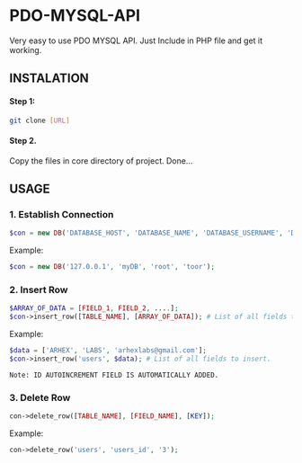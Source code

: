 # PDO-MYSQL-API
Very easy to use PDO MYSQL API. Just Include in PHP file and get it working.

## INSTALATION 
#### Step 1:
```bash
git clone [URL]
```
#### Step 2.
Copy the files in core directory of project.
Done...

## USAGE
### 1. Establish Connection
```php
$con = new DB('DATABASE_HOST', 'DATABASE_NAME', 'DATABASE_USERNAME', 'DATABASE_PASSWORD');
```
Example:
```php
$con = new DB('127.0.0.1', 'myDB', 'root', 'toor');
```
### 2. Insert Row
```php
$ARRAY_OF_DATA = [FIELD_1, FIELD_2, ....];
$con->insert_row([TABLE_NAME], [ARRAY_OF_DATA]); # List of all fields to insert.
```
Example:
```php
$data = ['ARHEX', 'LABS', 'arhexlabs@gmail.com'];
$con->insert_row('users', $data); # List of all fields to insert.
```
``````Note: ID AUTOINCREMENT FIELD IS AUTOMATICALLY ADDED.``````

### 3. Delete Row
```php
con->delete_row([TABLE_NAME], [FIELD_NAME], [KEY]);
```
Example:
```php
con->delete_row('users', 'users_id', '3');
```
